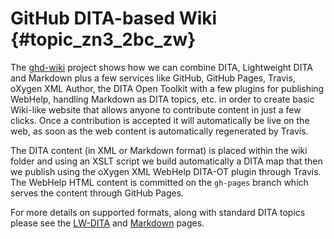 # GitHub DITA-based Wiki {#topic_zn3_2bc_zw}

The [ghd-wiki](https://github.com/georgebina/ghd-wiki) project shows how we can combine DITA, Lightweight DITA and Markdown plus a few services like GitHub, GitHub Pages, Travis, oXygen XML Author, the DITA Open Toolkit with a few plugins for publishing WebHelp, handling Markdown as DITA topics, etc. in order to create basic Wiki-like website that allows anyone to contribute content in just a few clicks. Once a contribution is accepted it will automatically be live on the web, as soon as the web content is automatically regenerated by Travis.

The DITA content \(in XML or Markdown format\) is placed within the wiki folder and using an XSLT script we build automatically a DITA map that then we publish using the oXygen XML WebHelp DITA-OT plugin through Travis. The WebHelp HTML content is committed on the `gh-pages` branch which serves the content through GitHub Pages.

For more details on supported formats, along with standard DITA topics please see the [LW-DITA](topic.html) and [Markdown](markdown.html) pages.

